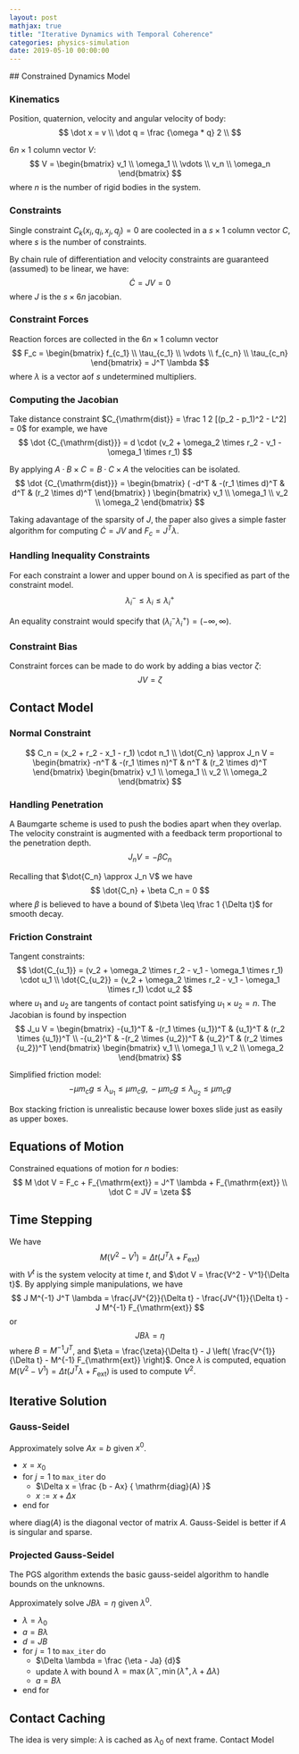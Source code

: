 ```yaml
---
layout: post
mathjax: true
title: "Iterative Dynamics with Temporal Coherence"
categories: physics-simulation
date: 2019-05-10 00:00:00
---
```


﻿## Constrained Dynamics Model

### Kinematics

Position, quaternion, velocity and angular velocity of body:
$$
\dot x = v \\
\dot q = \frac {\omega * q} 2 \\
$$

$6n \times 1$ column vector $V$:
$$
V = \begin{bmatrix} v_1 \\ \omega_1 \\ \vdots \\ v_n \\ \omega_n \end{bmatrix}
$$
where $n$ is the number of rigid bodies in the system.

### Constraints

Single constraint $C_k(x_i, q_i, x_j, q_j) = 0$ are coolected in a $s \times 1$ column vector $C$, where $s$ is the number of constraints. 

By chain rule of differentiation and velocity constraints are guaranteed (assumed) to be linear, we have:
$$
\dot C = JV = 0
$$
where $J$ is the $s \times 6n$ jacobian.

### Constraint Forces

Reaction forces are collected in the $6n \times 1$ column vector
$$
F_c = \begin{bmatrix} f_{c_1} \\ \tau_{c_1} \\ \vdots \\ f_{c_n} \\ \tau_{c_n} \end{bmatrix}
= J^T \lambda
$$
where $\lambda$ is a vector aof $s$ undetermined multipliers.

### Computing the Jacobian

Take distance constraint $C_{\mathrm{dist}} = \frac 1 2 [(p_2 - p_1)^2 - L^2] = 0$ for example, we have
$$
\dot {C_{\mathrm{dist}}} = d \cdot (v_2 + \omega_2 \times r_2 - v_1 - \omega_1 \times r_1)
$$

By applying $A \cdot B \times C = B \cdot C \times A$ the velocities can be isolated.
$$
\dot {C_{\mathrm{dist}}} =
\begin{bmatrix}
	 ( -d^T &
	-(r_1 \times d)^T &
	d^T &
	(r_2 \times d)^T
\end{bmatrix}
 )  \begin{bmatrix} v_1 \\ \omega_1 \\ v_2 \\ \omega_2 \end{bmatrix}
$$

Taking adavantage of the sparsity of $J$, the paper also gives a simple faster algorithm for computing $\dot C = JV$ and $F_c = J^T \lambda$.

### Handling Inequality Constraints

For each constraint a lower and upper bound on $\lambda$ is specified as part of the constraint model.
$$
\lambda_i^- \leq \lambda_i \leq \lambda_i^+
$$

An equality constraint would specify that $(\lambda_i^- \lambda_i^+) = (-\infty, \infty)$.

### Constraint Bias

Constraint forces can be made to do work by adding a bias vector $\zeta$:
$$
JV = \zeta
$$

## Contact Model

### Normal Constraint

$$
C_n = (x_2 + r_2 - x_1 - r_1) \cdot n_1
\\
\dot{C_n} \approx J_n V =
\begin{bmatrix}
	-n^T &
	-(r_1 \times n)^T &
	n^T &
	(r_2 \times d)^T
\end{bmatrix}
\begin{bmatrix} v_1 \\ \omega_1 \\ v_2 \\ \omega_2 \end{bmatrix}
$$

### Handling Penetration

 A Baumgarte scheme is used to push the bodies apart when  they overlap. The velocity constraint is augmented with a feedback term proportional to the penetration depth.
$$
 J_n V = -\beta C_n
$$

Recalling that $\dot{C_n} \approx J_n V$ we have
$$
\dot{C_n} + \beta C_n = 0
$$
where $\beta$ is believed to have a bound of $\beta \leq \frac 1 {\Delta t}$ for smooth decay.

### Friction Constraint

Tangent constraints:
$$
\dot{C_{u_1}} = (v_2 + \omega_2 \times r_2 - v_1 - \omega_1 \times r_1) \cdot u_1 \\
\dot{C_{u_2}} = (v_2 + \omega_2 \times r_2 - v_1 - \omega_1 \times r_1) \cdot u_2
$$
where $u_1$ and $u_2$ are tangents of contact point satisfying $u_1 \times u_2 = n$. The Jacobian is found by inspection
$$
J_u V = \begin{bmatrix}
	-{u_1}^T    &    -(r_1 \times {u_1})^T    &    {u_1}^T    &    (r_2 \times {u_1})^T    \\
	-{u_2}^T    &    -(r_2 \times {u_2})^T    &    {u_2}^T    &    (r_2 \times {u_2})^T
\end{bmatrix}
\begin{bmatrix} v_1 \\ \omega_1 \\ v_2 \\ \omega_2 \end{bmatrix}
$$

Simplified friction model:
$$
-\mu m_c g \leq \lambda_{u_1} \leq \mu m_c g ,\, -\mu m_c g \leq \lambda_{u_2} \leq \mu m_c g
$$

Box stacking friction is unrealistic because lower boxes slide just as easily as upper boxes.

## Equations of Motion

Constrained equations of motion for $n$ bodies:
$$
M \dot V = F_c + F_{\mathrm{ext}} = J^T \lambda + F_{\mathrm{ext}}
\\
\dot C = JV = \zeta
$$

## Time Stepping

We have
$$
M(V^2 - V^1) = \Delta t (J^T \lambda + F_{\mathrm{ext}})
$$
with $V^t$ is the system velocity at time $t$, and $\dot V = \frac{V^2 - V^1}{\Delta t}$. By applying simple manipulations, we have
$$
J M^{-1} J^T \lambda =
\frac{JV^{2}}{\Delta t} - \frac{JV^{1}}{\Delta t} - J M^{-1} F_{\mathrm{ext}}
$$
or
$$
J B \lambda = \eta
$$
where $B = M^{-1} J^T$, and $\eta = \frac{\zeta}{\Delta t} - J \left( \frac{V^{1}}{\Delta t} - M^{-1} F_{\mathrm{ext}} \right)$. Once $\lambda$ is computed, equation $M(V^2 - V^1) = \Delta t (J^T \lambda + F_{\mathrm{ext}})$ is used to compute $V^2$.

## Iterative Solution

### Gauss-Seidel

Approximately solve $Ax=b$ given $x^0$.

- $x = x_0$
- for $j = 1$ to `max_iter` do
	- $\Delta x = \frac {b - Ax} { \mathrm{diag}(A) }$
	- $x := x + \Delta x$
- end for

where $\mathrm{diag}(A)$ is the diagonal vector of matrix $A$. Gauss-Seidel is better if $A$ is singular and sparse.

### Projected Gauss-Seidel

The PGS algorithm extends the basic gauss-seidel algorithm to handle bounds on the unknowns.

Approximately solve $JB\lambda=\eta$ given $\lambda^0$.

- $\lambda = \lambda_0$
- $a = B \lambda$
- $d = JB$
- for $j = 1$ to `max_iter` do
	- $\Delta \lambda = \frac {\eta - Ja} {d}$
	- update $\lambda$ with bound $\lambda = \max(\lambda^-, \min(\lambda^+, \lambda + \Delta \lambda)$
	- $a = B \lambda$
- end for

## Contact Caching

The idea is very simple: $\lambda$ is cached as $\lambda_0$ of next frame. Contact Model

